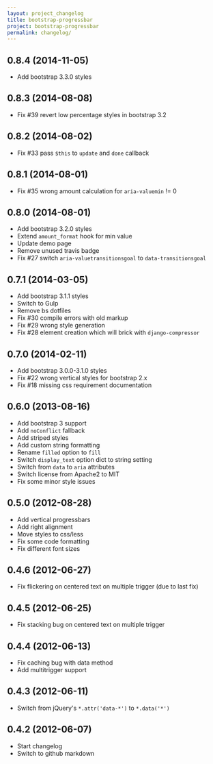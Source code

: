 ```yaml
---
layout: project_changelog
title: bootstrap-progressbar
project: bootstrap-progressbar
permalink: changelog/
---
```


## 0.8.4 (2014-11-05)

* Add bootstrap 3.3.0 styles

## 0.8.3 (2014-08-08)

* Fix #39 revert low percentage styles in bootstrap 3.2

## 0.8.2 (2014-08-02)

* Fix #33 pass `$this` to `update` and `done` callback

## 0.8.1 (2014-08-01)

* Fix #35 wrong amount calculation for `aria-valuemin` != 0

## 0.8.0 (2014-08-01)

* Add bootstrap 3.2.0 styles
* Extend `amount_format` hook for min value
* Update demo page
* Remove unused travis badge
* Fix #27 switch `aria-valuetransitionsgoal` to `data-transitionsgoal`

## 0.7.1 (2014-03-05)

* Add bootstrap 3.1.1 styles
* Switch to Gulp
* Remove bs dotfiles
* Fix #30 compile errors with old markup
* Fix #29 wrong style generation
* Fix #28 element creation which will brick with `django-compressor`

## 0.7.0 (2014-02-11)

* Add bootstrap 3.0.0-3.1.0 styles
* Fix #22 wrong vertical styles for bootstrap 2.x
* Fix #18 missing css requirement documentation

## 0.6.0 (2013-08-16)

* Add bootstrap 3 support
* Add `noConflict` fallback
* Add striped styles
* Add custom string formatting
* Rename `filled` option to `fill`
* Switch `display_text` option dict to string setting
* Switch from `data` to `aria` attributes
* Switch license from Apache2 to MIT
* Fix some minor style issues

## 0.5.0 (2012-08-28)

* Add vertical progressbars
* Add right alignment
* Move styles to css/less
* Fix some code formatting
* Fix different font sizes

## 0.4.6 (2012-06-27)

* Fix flickering on centered text on multiple trigger (due to last fix)

## 0.4.5 (2012-06-25)

* Fix stacking bug on centered text on multiple trigger

## 0.4.4 (2012-06-13)

* Fix caching bug with data method
* Add multitrigger support

## 0.4.3 (2012-06-11)

* Switch from jQuery's `*.attr('data-*')` to `*.data('*')`

## 0.4.2 (2012-06-07)

* Start changelog
* Switch to github markdown
